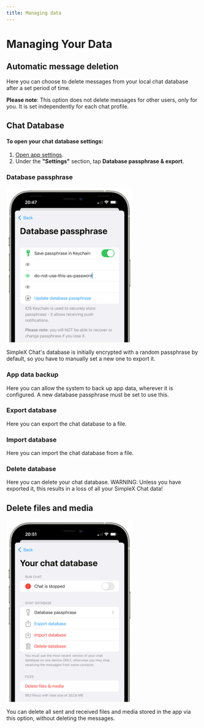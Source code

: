 ```yaml
---
title: Managing data
---
```

# Managing Your Data

## Automatic message deletion

Here you can choose to delete messages from your local chat database after a set period of time.

**Please note**: This option does not delete messages for other users, only for you. It is set independently for each chat profile.

## Chat Database

#### To open your chat database settings:

1. [Open app settings](./app-settings.md#opening-app-settings).
2. Under the **"Settings"** section, tap **Database passphrase & export**.

### Database passphrase

<img src="../../blog/images/20220928-passphrase.png" width="330">

SimpleX Chat's database is initially encrypted with a random passphrase by default, so you have to manually set a new one to export it.

### App data backup

Here you can allow the system to back up app data, wherever it is configured. A new database passphrase must be set to use this.

### Export database

Here you can export the chat database to a file.

### Import database

Here you can import the chat database from a file.

### Delete database

Here you can delete your chat database. WARNING: Unless you have exported it, this results in a loss of all your SimpleX Chat data!

## Delete files and media

<img src="../../blog/images/20220928-files-media.png" width="330">

You can delete all sent and received files and media stored in the app via this option, without deleting the messages.